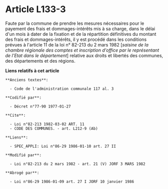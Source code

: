 # Article L133-3

Faute par la commune de prendre les mesures nécessaires pour le payement des frais et dommages-intérêts mis à sa charge, dans
le délai d'un mois à dater de la fixation et de la répartition définitives du montant des frais et dommages-intérêts, il y
est procédé dans les conditions prévues à l'article 11 de la loi n° 82-213 du 2 mars 1982 [*saisine de la chambre régionale
des comptes et inscription d'office par le représentant de l'Etat dans le département*] relative aux droits et libertés des
communes, des départements et des régions.

**Liens relatifs à cet article**

	**Anciens textes**:

	  - Code de l'administration communale 117 al. 3

	**Codifié par**:

	  - Décret n°77-90 1977-01-27

	**Cite**:

	  - Loi n°82-213 1982-03-02 ART. 11
	  - CODE DES COMMUNES. - art. L212-9 (Ab)

	**Liens**:

	  - SPEC_APPLI: Loi n°86-29 1986-01-10 art. 27 II

	**Modifié par**:

	  - Loi n°82-213 du 2 mars 1982 - art. 21 (V) JORF 3 MARS 1982

	**Abrogé par**:

	  - Loi n°86-29 1986-01-09 art. 27 I JORF 10 janvier 1986
